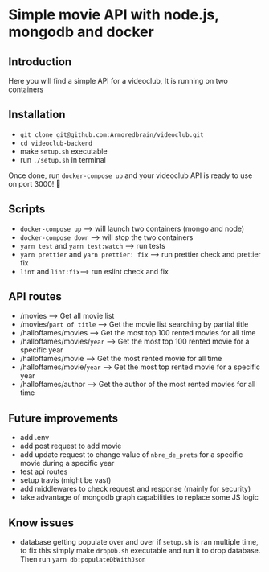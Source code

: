 # Simple movie API with node.js, mongodb and docker 

## Introduction
Here you will find a simple API for a videoclub, It is running on two containers

## Installation
* `git clone git@github.com:Armoredbrain/videoclub.git`
* `cd videoclub-backend` 
* make `setup.sh` executable
* run `./setup.sh` in terminal

Once done, run `docker-compose up` and your videoclub API is ready to use on port 3000! :rocket:

## Scripts
* `docker-compose up` --> will launch two containers (mongo and node)
* `docker-compose down` --> will stop the two containers
* `yarn test` and `yarn test:watch` --> run tests
* `yarn prettier` and `yarn prettier: fix` --> run prettier check and prettier fix
* `lint` and `lint:fix`--> run eslint check and fix


## API routes
* /movies --> Get all movie list 
* /movies/`part of title` --> Get the movie list searching by partial title
* /halloffames/movies --> Get the most top 100 rented movies for all time
* /halloffames/movies/`year` --> Get the most top 100 rented movie for a specific year
* /halloffames/movie --> Get the most rented movie for all time
* /halloffames/movie/`year` --> Get the most top rented movie for a specific year
* /halloffames/author --> Get the author of the most rented movies for all time

## Future improvements
* add .env
* add post request to add movie
* add update request to change value of `nbre_de_prets` for a specific movie during a specific year
* test api routes
* setup travis (might be vast)
* add middlewares to check request and response (mainly for security)
* take advantage of mongodb graph capabilities to replace some JS logic

## Know issues
* database getting populate over and over if `setup.sh` is ran multiple time, to fix this simply make `dropDb.sh` executable and run it to drop database. Then run `yarn db:populateDbWithJson`
